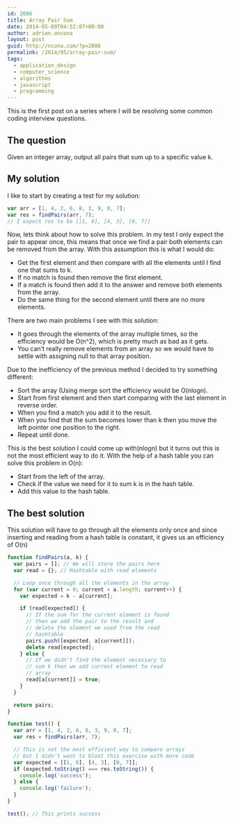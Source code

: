 ```yaml
---
id: 2086
title: Array Pair Sum
date: 2014-05-09T04:52:07+00:00
author: adrian.ancona
layout: post
guid: http://ncona.com/?p=2086
permalink: /2014/05/array-pair-sum/
tags:
  - application_design
  - computer_science
  - algorithms
  - javascript
  - programming
---
```

This is the first post on a series where I will be resolving some common coding interview questions.

## The question

Given an integer array, output all pairs that sum up to a specific value k.

## My solution

I like to start by creating a test for my solution:

```js
var arr = [1, 4, 2, 6, 8, 3, 9, 0, 7];
var res = findPairs(arr, 7);
// I expect res to be [[1, 6], [4, 3], [0, 7]]
```

<!--more-->

Now, lets think about how to solve this problem. In my test I only expect the pair to appear once, this means that once we find a pair both elements can be removed from the array. With this assumption this is what I would do:

  * Get the first element and then compare with all the elements until I find one that sums to k.
  * If no match is found then remove the first element.
  * If a match is found then add it to the answer and remove both elements from the array.
  * Do the same thing for the second element until there are no more elements.

There are two main problems I see with this solution:

  * It goes through the elements of the array multiple times, so the efficiency would be O(n^2), which is pretty much as bad as it gets.
  * You can&#8217;t really remove elements from an array so we would have to settle with assigning null to that array position.

Due to the inefficiency of the previous method I decided to try something different:

  * Sort the array (Using merge sort the efficiency would be O(nlogn).
  * Start from first element and then start comparing with the last element in reverse order.
  * When you find a match you add it to the result.
  * When you find that the sum becomes lower than k then you move the left pointer one position to the right.
  * Repeat until done.

This is the best solution I could come up with(nlogn) but it turns out this is not the most efficient way to do it. With the help of a hash table you can solve this problem in O(n):

  * Start from the left of the array.
  * Check if the value we need for it to sum k is in the hash table.
  * Add this value to the hash table.

## The best solution

This solution will have to go through all the elements only once and since inserting and reading from a hash table is constant, it gives us an efficiency of O(n)

```js
function findPairs(a, k) {
  var pairs = []; // We will store the pairs here
  var read = {}; // Hashtable with read elements

  // Loop once through all the elements in the array
  for (var current = 0; current < a.length; current++) {
    var expected = k - a[current];

    if (read[expected]) {
      // If the sum for the current element is found
      // then we add the pair to the result and
      // delete the element we used from the read
      // hashtable
      pairs.push([expected, a[current]]);
      delete read[expected];
    } else {
      // If we didn't find the element necessary to
      // sum k then we add current element to read
      // array
      read[a[current]] = true;
    }
  }

  return pairs;
}

function test() {
  var arr = [1, 4, 2, 6, 8, 3, 9, 0, 7];
  var res = findPairs(arr, 7);

  // This is not the most efficient way to compare arrays
  // but I didn't want to bloat this exercise with more code
  var expected = [[1, 6], [4, 3], [0, 7]];
  if (expected.toString() === res.toString()) {
    console.log('success');
  } else {
    console.log('failure');
  }
}

test(); // This prints success
```
